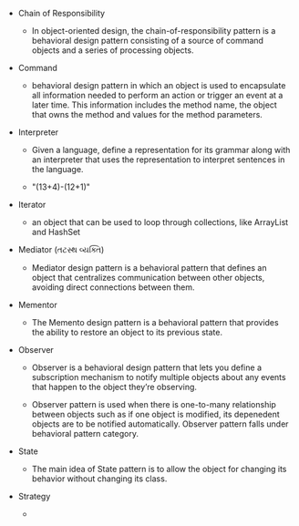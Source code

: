 - Chain of Responsibility

  - In object-oriented design, the chain-of-responsibility pattern is a behavioral design pattern consisting of a source of command objects and a series of processing objects.

- Command

  - behavioral design pattern in which an object is used to encapsulate all information needed to perform an action or trigger an event at a later time. This information includes the method name, the object that owns the method and values for the method parameters.

- Interpreter

  - Given a language, define a representation for its grammar along with an interpreter that uses the representation to interpret sentences in the language.

  - "(13+4)-(12+1)"

- Iterator

  - an object that can be used to loop through collections, like ArrayList and HashSet

- Mediator (તટસ્થ વ્યક્તિ)

  - Mediator design pattern is a behavioral pattern that defines an object that centralizes communication between other objects, avoiding direct connections between them.

- Mementor

  - The Memento design pattern is a behavioral pattern that provides the ability to restore an object to its previous state.

- Observer

  - Observer is a behavioral design pattern that lets you define a subscription mechanism to notify multiple objects about any events that happen to the object they’re observing.

  - Observer pattern is used when there is one-to-many relationship between objects such as if one object is modified, its depenedent objects are to be notified automatically. Observer pattern falls under behavioral pattern category.

- State

  - The main idea of State pattern is to allow the object for changing its behavior without changing its class.

- Strategy

    - 
